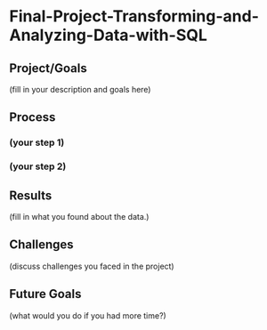 # Final-Project-Transforming-and-Analyzing-Data-with-SQL

## Project/Goals
(fill in your description and goals here)

## Process
### (your step 1)
### (your step 2)

## Results
(fill in what you found about the data.)

## Challenges 
(discuss challenges you faced in the project)

## Future Goals
(what would you do if you had more time?)
